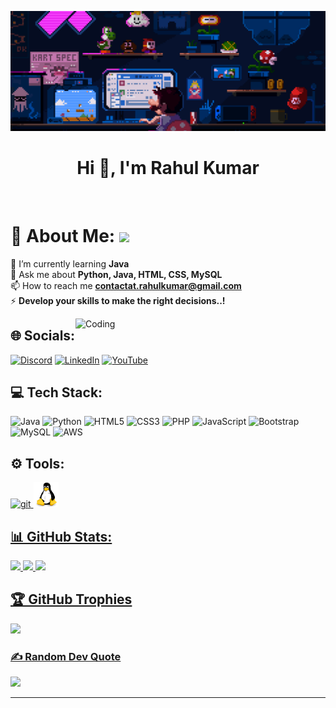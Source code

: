 ![MasterHead](https://raw.githubusercontent.com/rk-poddar/Images/main/Banner_Img.gif?token=GHSAT0AAAAAAB6K6XUEGUSJ7KQD22LSXZL6Y7YPJZQ)
<h1 align="center">Hi 👋, I'm Rahul Kumar</h1> <br/>

# 💫 About Me: [![](https://visitcount.itsvg.in/api?id=rk-poddar&icon=5&color=0)](https://visitcount.itsvg.in)
 🌱 I’m currently learning **Java**<br> 💬 Ask me about **Python, Java, HTML, CSS, MySQL**<br> 📫 How to reach me **contactat.rahulkumar@gmail.com**<br> ⚡ **Develop your skills to make the right decisions..!** <br/>
 
<img align="right" alt="Coding" width="400" src="https://media.tenor.com/2uyENRmiUt0AAAAC/coding.gif" />

## 🌐 Socials:
[![Discord](https://img.shields.io/badge/Discord-%237289DA.svg?logo=discord&logoColor=white)](https://discord.gg/nFjn95H5) [![LinkedIn](https://img.shields.io/badge/LinkedIn-%230077B5.svg?logo=linkedin&logoColor=white)](https://linkedin.com/in/rk-poddar) [![YouTube](https://img.shields.io/badge/YouTube-%23FF0000.svg?logo=YouTube&logoColor=white)](https://youtube.com/@techisource) 

## 💻 Tech Stack:
![Java](https://img.shields.io/badge/java-%23ED8B00.svg?style=for-the-badge&logo=java&logoColor=white) ![Python](https://img.shields.io/badge/python-3670A0?style=for-the-badge&logo=python&logoColor=ffdd54) ![HTML5](https://img.shields.io/badge/html5-%23E34F26.svg?style=for-the-badge&logo=html5&logoColor=white) ![CSS3](https://img.shields.io/badge/css3-%231572B6.svg?style=for-the-badge&logo=css3&logoColor=white) ![PHP](https://img.shields.io/badge/php-%23777BB4.svg?style=for-the-badge&logo=php&logoColor=white) ![JavaScript](https://img.shields.io/badge/javascript-%23323330.svg?style=for-the-badge&logo=javascript&logoColor=%23F7DF1E) ![Bootstrap](https://img.shields.io/badge/bootstrap-%23563D7C.svg?style=for-the-badge&logo=bootstrap&logoColor=white) ![MySQL](https://img.shields.io/badge/mysql-%2300f.svg?style=for-the-badge&logo=mysql&logoColor=white) ![AWS](https://img.shields.io/badge/AWS-%23FF9900.svg?style=for-the-badge&logo=amazon-aws&logoColor=white)

## ⚙️ Tools:
<p align="left"> <a href="https://git-scm.com/" target="_blank" rel="noreferrer"> <img src="https://www.vectorlogo.zone/logos/git-scm/git-scm-icon.svg" alt="git" width="40" height="40"/> </a> <a href="https://www.linux.org/" target="_blank" rel="noreferrer"> <img src="https://raw.githubusercontent.com/devicons/devicon/master/icons/linux/linux-original.svg" alt="linux" width="40" height="40"/> </p>

## 📊 GitHub Stats:
![](https://github-readme-stats.vercel.app/api?username=rk-poddar&theme=blue-green&hide_border=true&include_all_commits=true&count_private=true&show_icons=true)
![](https://github-readme-stats.vercel.app/api/top-langs/?username=rk-poddar&theme=blue-green&hide_border=true&include_all_commits=true&count_private=false&layout=compact&langs_count=7)
![](https://github-readme-streak-stats.herokuapp.com/?user=rk-poddar&theme=blue-green&hide_border=true)

## 🏆 GitHub Trophies
![](https://github-profile-trophy.vercel.app/?username=rk-poddar&theme=radical&no-frame=true&no-bg=false&margin-w=4)

### ✍️ Random Dev Quote
![](https://quotes-github-readme.vercel.app/api?type=horizontal&theme=radical)

---

